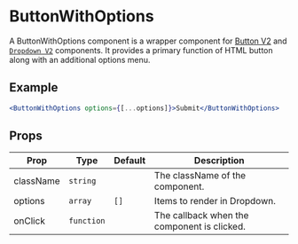 # ButtonWithOptions

A ButtonWithOptions component is a wrapper component for [Button V2](../Button/docs/ButtonV2.md) and [`Dropdown V2`](../Dropdown/V2/docs/Dropdown.md) components. It provides a primary function of HTML button along with an additional options menu.

## Example

```jsx
<ButtonWithOptions options={[...options]}>Submit</ButtonWithOptions>
```

## Props

| Prop      | Type       | Default | Description                                 |
| --------- | ---------- | ------- | ------------------------------------------- |
| className | `string`   |         | The className of the component.             |
| options   | `array`    | `[]`    | Items to render in Dropdown.                |
| onClick   | `function` |         | The callback when the component is clicked. |
